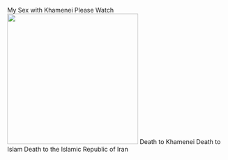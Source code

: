 My Sex with Khamenei Please Watch
<img src="https://s8.uupload.ir/files/img_20240813_180403_676_7l6x.jpg" width="300" height="300 ">
Death to Khamenei Death to Islam Death to the Islamic Republic of Iran
